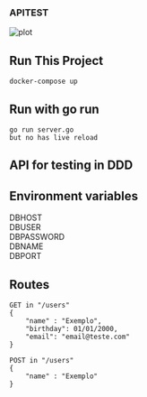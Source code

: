 
### APITEST
![plot](go.png)

## Run This Project

```docker-compose up```

## Run with go run

```
go run server.go
but no has live reload
```

## API for testing in DDD


## Environment variables

DBHOST <br>
DBUSER <br>
DBPASSWORD <br>
DBNAME <br>
DBPORT <br>

## Routes

```
GET in "/users"
{
    "name" : "Exemplo",
    "birthday": 01/01/2000,
    "email": "email@teste.com"
}
```

```
POST in "/users"
{
    "name" : "Exemplo"
}
```

